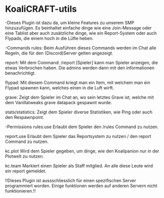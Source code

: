 # KoaliCRAFT-utils

-Dieses Plugin ist dazu da, um kleine Features zu unserem SMP hinzuzufügen. Es beinhaltet einfache dinge wie eine Join-Message oder eine Tablist aber auch zusätzliche dinge, wie ein Report-System oder auch Flypads, die einem hoch in die Lüfte heben.

-Commands
  rules:
    Beim Ausführen dieses Commands werden im Chat alle Regeln, die für den (Discord)Server gelten angezeigt.
    
  report:
    Mit dem Command: /report [Spieler] <Grund> kann man Spieler anzeigen, die etwas Verbrochen haben. Die admins werden dann mit den informationen benachrichtigt.
 
  flypad:
     Mit diesem Command kriegt man ein Item, mit welchem man ein Flypad spawnen kann, welches einen in die Luft wirft.
  
  grave:
    Zeigt dem Spieler im Chat an, wo sein letztes Grave ist, welche mit dem Vanillatweaks grave datapack gespawnt wurde.

  stats/statistics:
    Zeigt dem Spieler diverse Statistiken, wie Ping oder auch den Respawnpoint.

-Permissions
  rules.use
    Erlaubt dem Spieler den /rules Command zu nutzen.
 
  report.use
    Erlaubt dem Spieler das Reportsystem zu nutzen / den report Command zu nutzen.
 
  kc.plot
    Wird dem Spieler gegeben, um dinge, wie den Koalipanion nur in der Plotwelt zu nutzen.
 
  kc.team
    Markiert einen Spieler als Staff mitglied. An alle diese Leute wird ein report gemeldet.
 
!!Dieses Plugin ist aussschliesslich für einen spezifischen Server programmiert worden. Einige funktionen werden auf anderen Servern nicht funktionieren.!!
